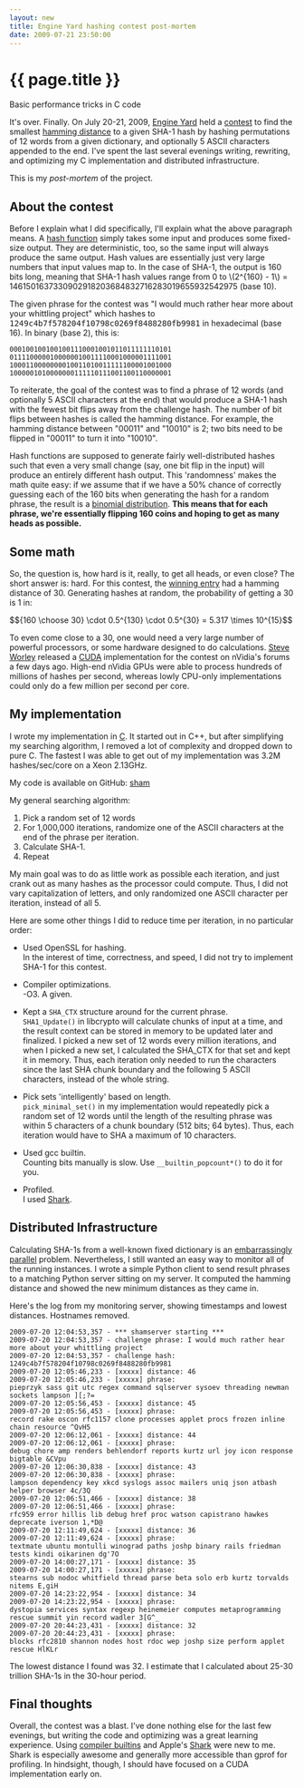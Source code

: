 ```yaml
---
layout: new
title: Engine Yard hashing contest post-mortem
date: 2009-07-21 23:50:00
---
```


# {{ page.title }}

<div class="subtitle meta">Basic performance tricks in C code</div>

It's over. Finally. On July 20-21, 2009, <a href="http://engineyard.com"
target="_blank">Engine Yard</a> held a <a
href="http://www.engineyard.com/blog/2009/programming-contest-win-iphone-3gs-2k-cloud-credit/"
target="_blank">contest</a> to find the smallest <a
href="http://en.wikipedia.org/wiki/Hamming_distance" target="_blank">hamming
distance</a> to a given SHA-1 hash by hashing permutations of 12 words from a
given dictionary, and optionally 5 ASCII characters appended to the end. I've
spent the last several evenings writing, rewriting, and optimizing my C
implementation and distributed infrastructure.

This is my _post-mortem_ of the project.

## About the contest

Before I explain what I did specifically, I'll explain what the above paragraph
means. A <a href="http://en.wikipedia.org/wiki/Cryptographic_hash_function"
target="_blank">hash function</a> simply takes some input and produces some
fixed-size output. They are deterministic, too, so the same input will always
produce the same output. Hash values are essentially just very large numbers
that input values map to. In the case of SHA-1, the output is 160 bits long,
meaning that SHA-1 hash values range from 0 to \\(2^{160} - 1\\) =
1461501637330902918203684832716283019655932542975 (base 10).

The given phrase for the contest was "I would much rather hear more about
your whittling project" which hashes to
<tt>1249c4b7f578204f10798c0269f8488280fb9981</tt> in hexadecimal (base 16). In
binary (base 2), this is:

    0001001001001001110001001011011111110101
    0111100000100000010011110001000001111001
    1000110000000010011010011111100001001000
    1000001010000000111110111001100110000001

To reiterate, the goal of the contest was to find a phrase of 12 words (and
optionally 5 ASCII characters at the end) that would produce a SHA-1 hash with
the fewest bit flips away from the challenge hash. The number of bit flips
between hashes is called the hamming distance. For example, the hamming
distance between "00011" and "10010" is 2; two bits need to be flipped in
"00011" to turn it into "10010".

Hash functions are supposed to generate fairly well-distributed hashes such
that even a very small change (say, one bit flip in the input) will produce an
entirely different hash output. This 'randomness' makes the math quite easy: if
we assume that if we have a 50% chance of correctly guessing each of the 160
bits when generating the hash for a random phrase, the result is a <a
href="http://en.wikipedia.org/wiki/Binomial_distribution"
target="_blank">binomial distribution</a>. **This means that for each phrase,
we're essentially flipping 160 coins and hoping to get as many heads as
possible.**

## Some math

So, the question is, how hard is it, really, to get all heads, or even close?
The short answer is: hard. For this contest, the <a
href="http://twitter.com/CodingCrypto/status/2768436494" target="_top">winning
entry</a> had a hamming distance of 30. Generating hashes at random, the
probability of getting a 30 is 1 in:

<div>
$${160 \choose 30} \cdot 0.5^{130} \cdot 0.5^{30} = 5.317 \times 10^{15}$$
</div>

To even come close to a 30, one would need a very large number of powerful
processors, or some hardware designed to do calculations. <a
href="http://twitter.com/spworley">Steve Worley</a> released a <a
href="http://nvidia.com/cuda" target="_top">CUDA</a> implementation for the
contest on nVidia's forums a few days ago. High-end nVidia GPUs were able to
process hundreds of millions of hashes per second, whereas lowly CPU-only
implementations could only do a few million per second per core.

## My implementation

I wrote my implementation in <a
href="http://en.wikipedia.org/wiki/C_%28programming_language%29"
target="_top">C</a>. It started out in C++, but after simplifying my searching
algorithm, I removed a lot of complexity and dropped down to pure C. The
fastest I was able to get out of my implementation was 3.2M hashes/sec/core on
a Xeon 2.13GHz.

My code is available on GitHub: [sham](https://github.com/msparks/sham)

My general searching algorithm:

1. Pick a random set of 12 words
2. For 1,000,000 iterations, randomize one of the ASCII characters at the end
   of the phrase per iteration.
3. Calculate SHA-1.
4. Repeat

My main goal was to do as little work as possible each iteration, and just
crank out as many hashes as the processor could compute. Thus, I did not vary
capitalization of letters, and only randomized one ASCII character per
iteration, instead of all 5.

Here are some other things I did to reduce time per iteration, in no particular
order:

* Used OpenSSL for hashing.  
  In the interest of time, correctness, and speed, I did not try to implement
  SHA-1 for this contest.

* Compiler optimizations.  
  -O3. A given.

* Kept a `SHA_CTX` structure around for the current phrase.  
  `SHA1_Update()` in
  libcrypto will calculate chunks of input at a time, and the result context
  can be stored in memory to be updated later and finalized. I picked a new set
  of 12 words every million iterations, and when I picked a new set, I
  calculated the SHA_CTX for that set and kept it in memory. Thus, each
  iteration only needed to run the characters since the last SHA chunk boundary
  and the following 5 ASCII characters, instead of the whole string.

* Pick sets 'intelligently' based on length.  
  `pick_minimal_set()` in my implementation would repeatedly pick a random set
  of 12 words until the length of the resulting phrase was within 5 characters
  of a chunk boundary (512 bits; 64 bytes). Thus, each iteration would have to
  SHA a maximum of 10 characters.

* Used gcc builtin.  
  Counting bits manually is slow. Use `__builtin_popcount*()` to do it for you.

* Profiled.  
  I used <a
  href="http://developer.apple.com/tools/shark_optimize.html">Shark</a>.

## Distributed Infrastructure

Calculating SHA-1s from a well-known fixed dictionary is an
[embarrassingly parallel] problem. Nevertheless, I still wanted an easy way to
monitor all of the running instances. I wrote a simple Python client to send
result phrases to a matching Python server sitting on my server. It computed
the hamming distance and showed the new minimum distances as they came in.

Here's the log from my monitoring server, showing timestamps and lowest
distances. Hostnames removed.

    2009-07-20 12:04:53,357 - *** shamserver starting ***
    2009-07-20 12:04:53,357 - challenge phrase: I would much rather hear more about your whittling project
    2009-07-20 12:04:53,357 - challenge hash: 1249c4b7f578204f10798c0269f8488280fb9981
    2009-07-20 12:05:46,233 - [xxxxx] distance: 46
    2009-07-20 12:05:46,233 - [xxxxx] phrase:
    pieprzyk sass git utc regex command sqlserver sysoev threading newman sockets lampson ][;?=
    2009-07-20 12:05:56,453 - [xxxxx] distance: 45
    2009-07-20 12:05:56,453 - [xxxxx] phrase:
    record rake oscon rfc1157 clone processes applet procs frozen inline chain resource ^QvH5
    2009-07-20 12:06:12,061 - [xxxxx] distance: 44
    2009-07-20 12:06:12,061 - [xxxxx] phrase:
    debug chore amp renders behlendorf reports kurtz url joy icon response bigtable &CVpu
    2009-07-20 12:06:30,838 - [xxxxx] distance: 43
    2009-07-20 12:06:30,838 - [xxxxx] phrase:
    lampson dependency key xkcd syslogs assoc mailers uniq json atbash helper browser 4c/3Q
    2009-07-20 12:06:51,466 - [xxxxx] distance: 38
    2009-07-20 12:06:51,466 - [xxxxx] phrase:
    rfc959 error hillis lib debug href proc watson capistrano hawkes deprecate iverson 1,*D@
    2009-07-20 12:11:49,624 - [xxxxx] distance: 36
    2009-07-20 12:11:49,624 - [xxxxx] phrase:
    textmate ubuntu montulli winograd paths joshp binary rails friedman tests kindi oikarinen dg'7O
    2009-07-20 14:00:27,171 - [xxxxx] distance: 35
    2009-07-20 14:00:27,171 - [xxxxx] phrase:
    stearns sub nodoc whitfield thread parse beta solo erb kurtz torvalds nitems E,giH
    2009-07-20 14:23:22,954 - [xxxxx] distance: 34
    2009-07-20 14:23:22,954 - [xxxxx] phrase:
    dystopia services syntax regexp heinemeier computes metaprogramming rescue summit yin record wadler 3[G^_
    2009-07-20 20:44:23,431 - [xxxxx] distance: 32
    2009-07-20 20:44:23,431 - [xxxxx] phrase:
    blocks rfc2810 shannon nodes host rdoc wep joshp size perform applet rescue HlKLr

The lowest distance I found was 32. I estimate that I calculated about 25-30
trillion SHA-1s in the 30-hour period.

## Final thoughts

Overall, the contest was a blast. I've done nothing else for the last few
evenings, but writing the code and optimizing was a great learning
experience. Using [compiler builtins] and Apple's [Shark] were new to me. Shark
is especially awesome and generally more accessible than gprof for profiling.
In hindsight, though, I should have focused on a CUDA implementation early on.

[embarrassingly parallel]: http://en.wikipedia.org/wiki/Embarrassingly_parallel
[compiler builtins]: http://developer.apple.com/documentation/developertools/gcc-4.0.1/gcc/Other-Builtins.html
[Shark]: http://developer.apple.com/tools/shark_optimize.html
